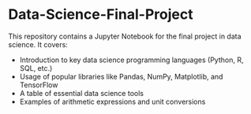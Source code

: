 # Data-Science-Final-Project
This repository contains a Jupyter Notebook for the final project in data science. It covers:
* Introduction to key data science programming languages (Python, R, SQL, etc.)
* Usage of popular libraries like Pandas, NumPy, Matplotlib, and TensorFlow
* A table of essential data science tools
* Examples of arithmetic expressions and unit conversions
